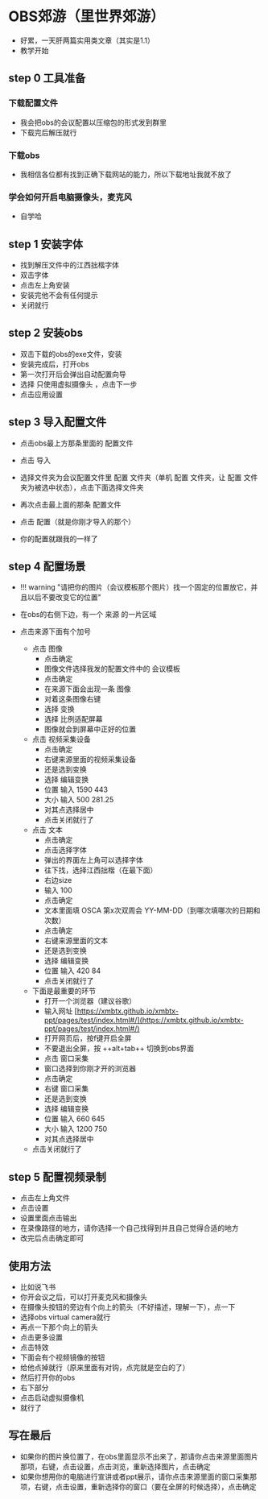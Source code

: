 # OBS郊游（里世界郊游）

- 好累，一天肝两篇实用类文章（其实是1.1）
- 教学开始

## step 0 工具准备

### 下载配置文件

- 我会把obs的会议配置以压缩包的形式发到群里
- 下载完后解压就行

### 下载obs

- 我相信各位都有找到正确下载网站的能力，所以下载地址我就不放了

### 学会如何开启电脑摄像头，麦克风

- 自学哈

## step 1 安装字体

- 找到解压文件中的江西拙楷字体
- 双击字体
- 点击左上角安装
- 安装完他不会有任何提示
- 关闭就行

## step 2 安装obs

- 双击下载的obs的exe文件，安装
- 安装完成后，打开obs
- 第一次打开后会弹出自动配置向导
- 选择 只使用虚拟摄像头 ，点击下一步
- 点击应用设置

## step 3 导入配置文件

- 点击obs最上方那条里面的 配置文件 
- 点击 导入
- 选择文件夹为会议配置文件里 配置 文件夹（单机 配置 文件夹，让 配置 文件夹为被选中状态），点击下面选择文件夹

- 再次点击最上面的那条 配置文件
- 点击 配置（就是你刚才导入的那个）
- 你的配置就跟我的一样了

## step 4 配置场景

- !!! warning "请把你的图片（会议模板那个图片）找一个固定的位置放它，并且以后不要改变它的位置"

- 在obs的右侧下边，有一个 来源 的一片区域
- 点击来源下面有个加号
	- 点击 图像
		- 点击确定
		- 图像文件选择我发的配置文件中的 会议模板
		- 点击确定
		- 在来源下面会出现一条 图像
		- 对着这条图像右键
		- 选择 变换
		- 选择 比例适配屏幕
		- 图像就会到屏幕中正好的位置
	- 点击 视频采集设备
		- 点击确定
		- 右键来源里面的视频采集设备
		- 还是选到变换
		- 选择 编辑变换
		- 位置 输入 1590 443
		- 大小 输入 500 281.25
		- 对其点选择居中
		- 点击关闭就行了
	- 点击 文本
		- 点击确定
		- 点击选择字体
		- 弹出的界面左上角可以选择字体
		- 往下找，选择江西拙楷（在最下面）
		- 右边size
		- 输入 100
		- 点击确定
		- 文本里面填 OSCA 第x次双周会 YY-MM-DD（到哪次填哪次的日期和次数）
		- 点击确定
		- 右键来源里面的文本
		- 还是选到变换
		- 选择 编辑变换
		- 位置 输入 420 84
		- 点击关闭就行了
	- 下面是最重要的环节
		- 打开一个浏览器（建议谷歌）
		- 输入网址 [https://xmbtx.github.io/xmbtx-ppt/pages/test/index.html#/](https://xmbtx.github.io/xmbtx-ppt/pages/test/index.html#/)
		- 打开网页后，按f键开启全屏
		- 不要退出全屏，按 ++alt+tab++ 切换到obs界面
		- 点击 窗口采集
		- 窗口选择到你刚才开的浏览器
		- 点击确定
		- 右键 窗口采集
		- 还是选到变换
		- 选择 编辑变换
		- 位置 输入 660 645
		- 大小 输入 1200 750
		- 对其点选择居中
	- 点击关闭就行了

## step 5 配置视频录制

- 点击左上角文件
- 点击设置
- 设置里面点击输出
- 在录像路径的地方，请你选择一个自己找得到并且自己觉得合适的地方
- 改完后点击确定即可

## 使用方法

- 比如说飞书
- 你开会议之后，可以打开麦克风和摄像头
- 在摄像头按钮的旁边有个向上的箭头（不好描述，理解一下），点一下
- 选择obs virtual camera就行
- 再点一下那个向上的箭头
- 点击更多设置
- 点击特效
- 下面会有个视频镜像的按钮
- 给他点掉就行（原来里面有对钩，点完就是空白的了）
- 然后打开你的obs
- 右下部分
- 点击启动虚拟摄像机
- 就行了

## 写在最后

- 如果你的图片换位置了，在obs里面显示不出来了，那请你点击来源里面图片那项，右键，点击设置，点击浏览，重新选择图片，点击确定
- 如果你想用你的电脑进行宣讲或者ppt展示，请你点击来源里面的窗口采集那项，右键，点击设置，重新选择你的窗口（要在全屏的时候选择），点击确定